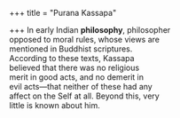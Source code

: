 +++
title = "Purana Kassapa"

+++
In early Indian **philosophy**, philosopher  
opposed to moral rules, whose views are  
mentioned in Buddhist scriptures.  
According to these texts, Kassapa  
believed that there was no religious  
merit in good acts, and no demerit in  
evil acts—that neither of these had any  
affect on the Self at all. Beyond this, very  
little is known about him.